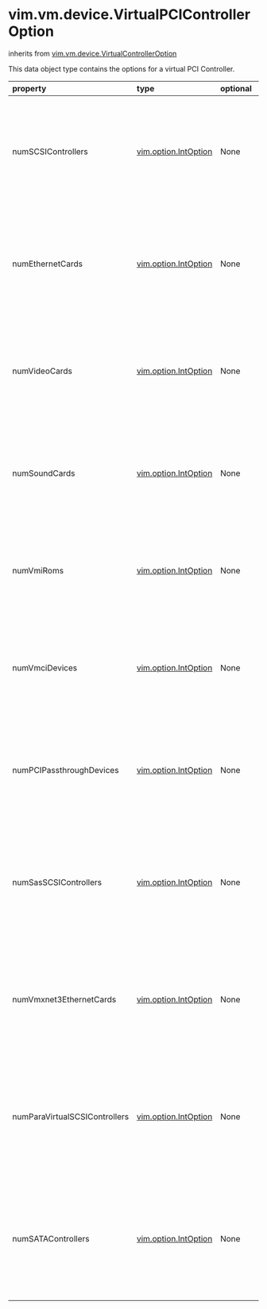 vim.vm.device.VirtualPCIControllerOption
========================================
inherits from [vim.vm.device.VirtualControllerOption](docs/vim.vm.device.VirtualControllerOption.md)


This data object type contains the options   for a virtual PCI Controller.

| property | type | optional | priv | desc |
|:---------|:-----|:---------|:-----|:-----|
| numSCSIControllers | [vim.option.IntOption](vim.option.IntOption.md "vim.option.IntOption") | None | None | Defines the minimum, maximum, and   default number of VirtualSCSIController instances available   at any given time in the PCI controller. The number of   VirtualSCSIController instances is also limited by the number of   available slots in the PCI controller. |
| numEthernetCards | [vim.option.IntOption](vim.option.IntOption.md "vim.option.IntOption") | None | None | Defines the minimum, maximum, and   default number of VirtualEthernetCard instances available,   at any given time, in the PCI controller. The number of   VirtualEthernetCard instances is also limited by the number of   available slots in the PCI controller. |
| numVideoCards | [vim.option.IntOption](vim.option.IntOption.md "vim.option.IntOption") | None | None | Defines the minimum, maximum, and default   number of VirtualVideoCard instances available,   at any given time, in the PCI controller. The number of   VirtualVideoCard instances is also limited by the number of   available slots in the PCI controller. |
| numSoundCards | [vim.option.IntOption](vim.option.IntOption.md "vim.option.IntOption") | None | None | Defines the minimum, maximum, and default   number of VirtualSoundCard instances available,   at any given time, in the PCI controller. The number of   VirtualSoundCard instances is also limited by the number of   available slots in the PCI controller. |
| numVmiRoms | [vim.option.IntOption](vim.option.IntOption.md "vim.option.IntOption") | None | None | Defines the minimum, maximum, and default   number of VirtualVMIROM instances available,   at any given time, in the PCI controller. This is also limited   by the number of available slots in the PCI controller. |
| numVmciDevices | [vim.option.IntOption](vim.option.IntOption.md "vim.option.IntOption") | None | None | Defines the minimum, maximum, and default   number of VirtualVMCIDevice instances available,   at any given time, in the PCI controller. This is also limited   by the number of available slots in the PCI controller. |
| numPCIPassthroughDevices | [vim.option.IntOption](vim.option.IntOption.md "vim.option.IntOption") | None | None | Defines the minimum, maximum, and default   number of VirtualPCIPassthrough instances available,   at any given time, in the PCI controller. This is also limited   by the number of available PCI Express slots in the PCI controller. |
| numSasSCSIControllers | [vim.option.IntOption](vim.option.IntOption.md "vim.option.IntOption") | None | None | Defines the minimum, maximum, and default   number of VirtualLsiLogicSASController instances available,   at any given time, in the PCI controller.  This is also limited   by the number of available PCI Express slots in the PCI controller   as well as the total number of supported SCSI controllers. |
| numVmxnet3EthernetCards | [vim.option.IntOption](vim.option.IntOption.md "vim.option.IntOption") | None | None | Defines the minimum, maximum, and default   number of VirtualVmxnet3 ethernet card instances available,   at any given time, in the PCI controller. This is also limited   by the number of available PCI Express slots in the PCI controller   as well as the total number of supported ethernet cards. |
| numParaVirtualSCSIControllers | [vim.option.IntOption](vim.option.IntOption.md "vim.option.IntOption") | None | None | Defines the minimum, maximum, and default   number of ParaVirtualScsiController instances available,   at any given time, in the PCI controller.  This is also limited   by the number of available PCI Express slots in the PCI controller   as well as the total number of supported SCSI controllers. |
| numSATAControllers | [vim.option.IntOption](vim.option.IntOption.md "vim.option.IntOption") | None | None | Defines the minimum, maximum, and default   number of VirtualSATAController instances available,   at any given time, in the PCI controller.  This is also limited   by the number of available PCI Express slots in the PCI controller   as well as the total number of supported SATA controllers. |


